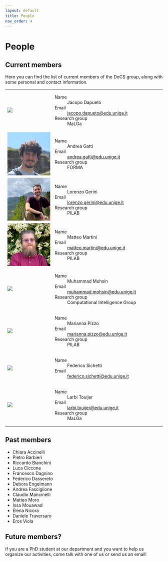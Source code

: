 ```yaml
---
layout: default
title: People
nav_order: 4
---
```


 <style>
    table {
        width: 100%;
        table-layout: fixed;
    }

    td:first-child {
        width: 30%;
    }

    img {
        width: 100%; /* Rendi le immagini al 100% della larghezza del contenitore */
        height: auto; /* Mantiene l'aspetto proporzionato */
    }

    @media only screen and (max-width: 767px) {
        /* Stili per visualizzazione mobile */
        td {
            display: table-row;
        }

        dl {
            font-size: 14px;
        }
    }
</style>


# People

## Current members

Here you can find the list of current members of the DoCS group, along with some personal and contact information.

<table>
    <tr>
        <td>
            <img src="https://rubrica.unige.it/static/foto/UUBDXlhs.jpg?1699915150.365">
        </td>
        <td>
            <dl>
                <dt>Name</dt>
                <dd>Jacopo Dapueto</dd>
                <dt>Email</dt>
                <dd><a href="mailto:jacopo.dapueto@edu.unige.it">jacopo.dapueto@edu.unige.it</a></dd>
                <dt>Research group</dt>
                <dd>MaLGa</dd>
            </dl>
        </td>
    </tr>
    <tr>
        <td>
            <img src="/assets/images/people/gattiAndrea.jpg">
        </td>
        <td>
            <dl>
                <dt>Name</dt>
                <dd>Andrea Gatti</dd>
                <dt>Email</dt>
                <dd><a href="mailto:andrea.gatti@edu.unige.it">andrea.gatti@edu.unige.it</a></dd>
                <dt>Research group</dt>
                <dd>FORMA</dd>
            </dl>
        </td>
    </tr>
    <tr>
        <td>
            <img src="/assets/images/people/geriniLorenzo.jpg">
        </td>
        <td>
            <dl>
                <dt>Name</dt>
                <dd>Lorenzo Gerini</dd>
                <dt>Email</dt>
                <dd><a href="mailto:lorenzo.gerini@edu.unige.it">lorenzo.gerini@edu.unige.it</a></dd>
                <dt>Research group</dt>
                <dd>PILAB</dd>
            </dl>
        </td>
    </tr>
    <tr>
        <td>
            <img src="/assets/images/people/martiniMatteo.jpg">
        </td>
        <td>
            <dl>
                <dt>Name</dt>
                <dd>Matteo Martini</dd>
                <dt>Email</dt>
                <dd><a href="mailto:matteo.martini@edu.unige.it">matteo.martini@edu.unige.it</a></dd>
                <dt>Research group</dt>
                <dd>PILAB</dd>
            </dl>
        </td>
    </tr>
    <tr>
        <td>
            <img src="https://rubrica.unige.it/static/foto/UEBPUl1r.jpg?1700002139.4392">
        </td>
        <td>
            <dl>
                <dt>Name</dt>
                <dd>Muhammad Mohsin</dd>
                <dt>Email</dt>
                <dd><a href="mailto:muhammad.mohsin@edu.unige.it ">muhammad.mohsin@edu.unige.it </a></dd>
                <dt>Research group</dt>
                <dd>Computational Intelligence Group</dd>
            </dl>
        </td>
    </tr>
    <tr>
        <td>
            <img src="https://rubrica.unige.it/static/foto/UUBEWF9r.jpg?1699729226.7903">
        </td>
        <td>
            <dl>
                <dt>Name</dt>
                <dd>Marianna Pizzo</dd>
                <dt>Email</dt>
                <dd><a href="mailto:marianna.pizzo@edu.unige.it">marianna.pizzo@edu.unige.it</a></dd>
                <dt>Research group</dt>
                <dd>PILAB</dd>
            </dl>
        </td>
    </tr>
    <tr>
        <td>
            <img src="https://rubrica.unige.it/static/foto/UUdAX1Jv.jpg?1699729176.6326">
        </td>
        <td>
            <dl>
                <dt>Name</dt>
                <dd>Federico Sichetti</dd>
                <dt>Email</dt>
                <dd><a href="mailto:federico.sichetti@edu.unige.it">federico.sichetti@edu.unige.it</a></dd>
            </dl>
        </td>
    </tr>
    <tr>
        <td>
            <img src="https://rubrica.unige.it/static/foto/UURHWVlg.jpg?1699915068.6555">
        </td>
        <td>
            <dl>
                <dt>Name</dt>
                <dd>Larbi Touijer</dd>
                <dt>Email</dt>
                <dd><a href="mailto:larbi.touijer@edu.unige.it">larbi.touijer@edu.unige.it</a></dd>
                <dt>Research group</dt>
                <dd>MaLGa</dd>
            </dl>
        </td>
    </tr>
</table>


## Past members

- Chiara Accinelli
- Pietro Barbieri
- Riccardo Bianchini
- Luca Ciccone
- Francesco Dagnino
- Federico Dassereto
- Debora Engelmann
- Andrea Fasciglione
- Claudio Mancinelli
- Matteo Moro
- Issa Mouawad
- Elena Nicora
- Daniele Traversaro
- Eros Viola


## Future members?

If you are a PhD student at our department and you want to help us organize our activities, come talk with one of us or send us an email!